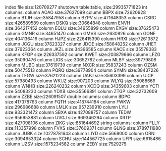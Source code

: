index file size:120709277
shutdown table:table, size:29935771823
int columns:
column AOAO size:37627099
column BBPX size:72620928
column BTJH size:35847958
column BZPV size:471648353
column CSRC size:426589589
column DSKQ size:30664848
column ENVH size:364217452
column EQLU size:34955899
column EXGV size:37625473
column GMNR size:34651470
column GMVS size:2630826
column GONE size:404136416
column HJPZ size:226415390
column HRXI size:72613872
column JCGU size:37623327
column JDOE size:158648252
column JHET size:37623364
column JKZL size:34396585
column KACE size:35578383
column KFGP size:226337592
column KWET size:203879666
column LFZG size:35090476
column LIOS size:30652782
column MLBY size:39779808
column MUBC size:37619739
column NXCR size:35837243
column OZSM size:50475513
column PQRQ size:39778904
column SYMN size:38437226
column TFGW size:37621223
column UAPJ size:35603399
column UICP size:57980493
column WKUZ size:907203
column WLYQ size:35088669
column WNHB size:226240232
column XCDQ size:34359603
column YCTI size:54083230
column YDXB size:35566891
column ZTGP size:32732609
column ZZBE size:226091507
double columns:
column BDPO size:417378763
column FQTH size:418744184
column FWKW size:296986688
column LMLK size:957239910
column LYLI size:933321472
column SBXA size:427088757
column TEDW size:956953881
column UVGJ size:969346294
column XRTP size:427098106
column ZIKG size:851644692
string columns:
column FLLY size:113357998
column FVXS size:37609371
column GLNG size:3789711980
column JUBK size:10278781643
column LIYD size:5668000
column ORNI size:3094653324
column SCHU size:144567725
column UFPI size:6615486
column UZSV size:1575234582
column ZEBY size:7529275
